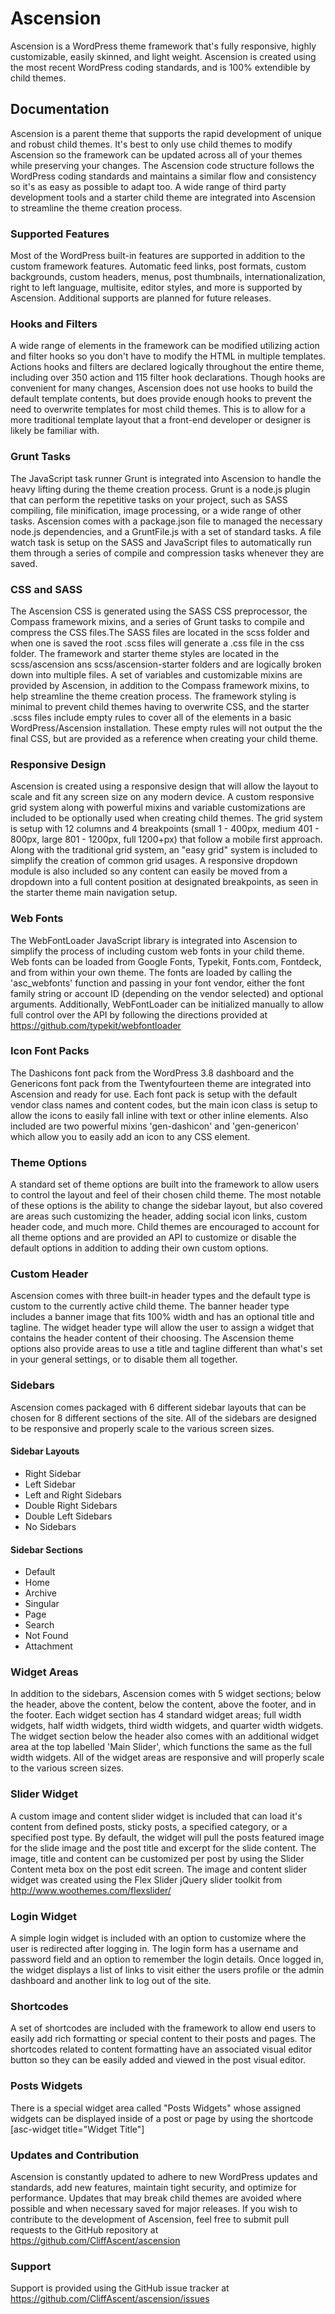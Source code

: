 # Ascension
Ascension is a WordPress theme framework that's fully responsive, highly customizable, easily skinned, and light weight. Ascension is created using the most recent WordPress coding standards, and is 100% extendible by child themes.


## Documentation
Ascension is a parent theme that supports the rapid development of unique and robust child themes. It's best to only use child themes to modify Ascension so the framework can be updated across all of your themes while preserving your changes. The Ascension code structure follows the WordPress coding standards and maintains a similar flow and consistency so it's as easy as possible to adapt too. A wide range of third party development tools and a starter child theme are integrated into Ascension to streamline the theme creation process.


### Supported Features
Most of the WordPress built-in features are supported in addition to the custom framework features. Automatic feed links, post formats, custom backgrounds, custom headers, menus, post thumbnails, internationalization, right to left language, multisite, editor styles, and more is supported by Ascension. Additional supports are planned for future releases.


### Hooks and Filters
A wide range of elements in the framework can be modified utilizing action and filter hooks so you don't have to modify the HTML in multiple templates. Actions hooks and filters are declared logically throughout the entire theme, including over 350 action and 115 filter hook declarations. Though hooks are convenient for many changes, Ascension does not use hooks to build the default template contents, but does provide enough hooks to prevent the need to overwrite templates for most child themes. This is to allow for a more traditional template layout that a front-end developer or designer is likely be familiar with.


### Grunt Tasks
The JavaScript task runner Grunt is integrated into Ascension to handle the heavy lifting during the theme creation process. Grunt is a node.js plugin that can perform the repetitive tasks on your project, such as SASS compiling, file minification, image processing, or a wide range of other tasks. Ascension comes with a package.json file to managed the necessary node.js dependencies, and a GruntFile.js with a set of standard tasks. A file watch task is setup on the SASS and JavaScript files to automatically run them through a series of compile and compression tasks whenever they are saved.


### CSS and SASS
The Ascension CSS is generated using the SASS CSS preprocessor, the Compass framework mixins, and a series of Grunt tasks to compile and compress the CSS files.The SASS files are located in the scss folder and when one is saved the root .scss files will generate a .css file in the css folder. The framework and starter theme styles are located in the scss/ascension ans scss/ascension-starter folders and are logically broken down into multiple files. A set of variables and customizable mixins are provided by Ascension, in addition to the Compass framework mixins, to help streamline the theme creation process. The framework styling is minimal to prevent child themes having to overwrite CSS, and the starter .scss files include empty rules to cover all of the elements in a basic WordPress/Ascension installation. These empty rules will not output the the final CSS, but are provided as a reference when creating your child theme.


### Responsive Design
Ascension is created using a responsive design that will allow the layout to scale and fit any screen size on any modern device. A custom responsive grid system along with powerful mixins and variable customizations are included to be optionally used when creating child themes. The grid system is setup with 12 columns and 4 breakpoints (small 1 - 400px, medium 401 - 800px, large 801 - 1200px, full 1200+px) that follow a mobile first approach. Along with the traditional grid system, an "easy grid" system is included to simplify the creation of common grid usages. A responsive dropdown module is also included so any content can easily be moved from a dropdown into a full content position at designated breakpoints, as seen in the starter theme main navigation setup.


### Web Fonts
The WebFontLoader JavaScript library is integrated into Ascension to simplify the process of including custom web fonts in your child theme. Web fonts can be loaded from Google Fonts, Typekit, Fonts.com, Fontdeck, and from within your own theme. The fonts are loaded by calling the 'asc_webfonts' function and passing in your font vendor, either the font family string or account ID (depending on the vendor selected) and optional arguments. Additionally, WebFontLoader can be initialized manually to allow full control over the API by following the directions provided at https://github.com/typekit/webfontloader


### Icon Font Packs
The Dashicons font pack from the WordPress 3.8 dashboard and the Genericons font pack from the Twentyfourteen theme are integrated into Ascension and ready for use. Each font pack is setup with the default vendor class names and content codes, but the main icon class is setup to allow the icons to easily fall inline with text or other inline elements. Also included are two powerful mixins 'gen-dashicon' and 'gen-genericon' which allow you to easily add an icon to any CSS element.


### Theme Options
A standard set of theme options are built into the framework to allow users to control the layout and feel of their chosen child theme. The most notable of these options is the ability to change the sidebar layout, but also covered are areas such customizing the header, adding social icon links, custom header code, and much more. Child themes are encouraged to account for all theme options and are provided an API to customize or disable the default options in addition to adding their own custom options.


### Custom Header
Ascension comes with three built-in header types and the default type is custom to the currently active child theme. The banner header type includes a banner image that fits 100% width and has an optional title and tagline. The widget header type will allow the user to assign a widget that contains the header content of their choosing. The Ascension theme options also provide areas to use a title and tagline different than what's set in your general settings, or to disable them all together.


### Sidebars
Ascension comes packaged with 6 different sidebar layouts that can be chosen for 8 different sections of the site. All of the sidebars are designed to be responsive and properly scale to the various screen sizes.

#### Sidebar Layouts
+ Right Sidebar
+ Left Sidebar
+ Left and Right Sidebars
+ Double Right Sidebars
+ Double Left Sidebars
+ No Sidebars

#### Sidebar Sections
+ Default
+ Home
+ Archive
+ Singular
+ Page
+ Search
+ Not Found
+ Attachment


### Widget Areas
In addition to the sidebars, Ascension comes with 5 widget sections; below the header, above the content, below the content, above the footer, and in the footer. Each widget section has 4 standard widget areas; full width widgets, half width widgets, third width widgets, and quarter width widgets. The widget section below the header also comes with an additional widget area at the top labelled 'Main Slider', which functions the same as the full width widgets. All of the widget areas are responsive and will properly scale to the various screen sizes.


### Slider Widget
A custom image and content slider widget is included that can load it's content from defined posts, sticky posts, a specified category, or a specified post type. By default, the widget will pull the posts featured image for the slide image and the post title and excerpt for the slide content. The image, title and content can be customized per post by using the Slider Content meta box on the post edit screen. The image and content slider widget was created using the Flex Slider jQuery slider toolkit from http://www.woothemes.com/flexslider/


### Login Widget
A simple login widget is included with an option to customize where the user is redirected after logging in. The login form has a username and password field and an option to remember the login details. Once logged in, the widget displays a list of links to visit either the users profile or the admin dashboard and another link to log out of the site.


### Shortcodes
A set of shortcodes are included with the framework to allow end users to easily add rich formatting or special content to their posts and pages. The shortcodes related to content formatting have an associated visual editor button so they can be easily added and viewed in the post visual editor.


### Posts Widgets
There is a special widget area called "Posts Widgets" whose assigned widgets can be displayed inside of a post or page by using the shortcode [asc-widget title="Widget Title"]


### Updates and Contribution
Ascension is constantly updated to adhere to new WordPress updates and standards, add new features, maintain tight security, and optimize for performance. Updates that may break child themes are avoided where possible and when necessary saved for major releases. If you wish to contribute to the development of Ascension, feel free to submit pull requests to the GitHub repository at https://github.com/CliffAscent/ascension


### Support
Support is provided using the GitHub issue tracker at https://github.com/CliffAscent/ascension/issues